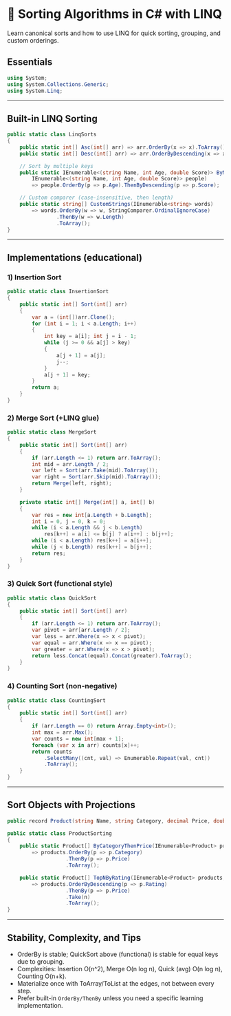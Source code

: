 # 🔢 Sorting Algorithms in C# with LINQ

Learn canonical sorts and how to use LINQ for quick sorting, grouping, and custom orderings.

## Essentials
```csharp
using System;
using System.Collections.Generic;
using System.Linq;
```

---

## Built-in LINQ Sorting
```csharp
public static class LinqSorts
{
    public static int[] Asc(int[] arr) => arr.OrderBy(x => x).ToArray();
    public static int[] Desc(int[] arr) => arr.OrderByDescending(x => x).ToArray();

    // Sort by multiple keys
    public static IEnumerable<(string Name, int Age, double Score)> ByMultiple(
        IEnumerable<(string Name, int Age, double Score)> people)
        => people.OrderBy(p => p.Age).ThenByDescending(p => p.Score);

    // Custom comparer (case-insensitive, then length)
    public static string[] CustomStrings(IEnumerable<string> words)
        => words.OrderBy(w => w, StringComparer.OrdinalIgnoreCase)
                .ThenBy(w => w.Length)
                .ToArray();
}
```

---

## Implementations (educational)

### 1) Insertion Sort
```csharp
public static class InsertionSort
{
    public static int[] Sort(int[] arr)
    {
        var a = (int[])arr.Clone();
        for (int i = 1; i < a.Length; i++)
        {
            int key = a[i]; int j = i - 1;
            while (j >= 0 && a[j] > key)
            {
                a[j + 1] = a[j];
                j--;
            }
            a[j + 1] = key;
        }
        return a;
    }
}
```

### 2) Merge Sort (+LINQ glue)
```csharp
public static class MergeSort
{
    public static int[] Sort(int[] arr)
    {
        if (arr.Length <= 1) return arr.ToArray();
        int mid = arr.Length / 2;
        var left = Sort(arr.Take(mid).ToArray());
        var right = Sort(arr.Skip(mid).ToArray());
        return Merge(left, right);
    }

    private static int[] Merge(int[] a, int[] b)
    {
        var res = new int[a.Length + b.Length];
        int i = 0, j = 0, k = 0;
        while (i < a.Length && j < b.Length)
            res[k++] = a[i] <= b[j] ? a[i++] : b[j++];
        while (i < a.Length) res[k++] = a[i++];
        while (j < b.Length) res[k++] = b[j++];
        return res;
    }
}
```

### 3) Quick Sort (functional style)
```csharp
public static class QuickSort
{
    public static int[] Sort(int[] arr)
    {
        if (arr.Length <= 1) return arr.ToArray();
        var pivot = arr[arr.Length / 2];
        var less = arr.Where(x => x < pivot);
        var equal = arr.Where(x => x == pivot);
        var greater = arr.Where(x => x > pivot);
        return less.Concat(equal).Concat(greater).ToArray();
    }
}
```

### 4) Counting Sort (non-negative)
```csharp
public static class CountingSort
{
    public static int[] Sort(int[] arr)
    {
        if (arr.Length == 0) return Array.Empty<int>();
        int max = arr.Max();
        var counts = new int[max + 1];
        foreach (var x in arr) counts[x]++;
        return counts
            .SelectMany((cnt, val) => Enumerable.Repeat(val, cnt))
            .ToArray();
    }
}
```

---

## Sort Objects with Projections
```csharp
public record Product(string Name, string Category, decimal Price, double Rating);

public static class ProductSorting
{
    public static Product[] ByCategoryThenPrice(IEnumerable<Product> products)
        => products.OrderBy(p => p.Category)
                   .ThenBy(p => p.Price)
                   .ToArray();

    public static Product[] TopNByRating(IEnumerable<Product> products, int n)
        => products.OrderByDescending(p => p.Rating)
                   .ThenBy(p => p.Price)
                   .Take(n)
                   .ToArray();
}
```

---

## Stability, Complexity, and Tips
- OrderBy is stable; QuickSort above (functional) is stable for equal keys due to grouping.
- Complexities: Insertion O(n^2), Merge O(n log n), Quick (avg) O(n log n), Counting O(n+k).
- Materialize once with ToArray/ToList at the edges, not between every step.
- Prefer built-in `OrderBy/ThenBy` unless you need a specific learning implementation.
